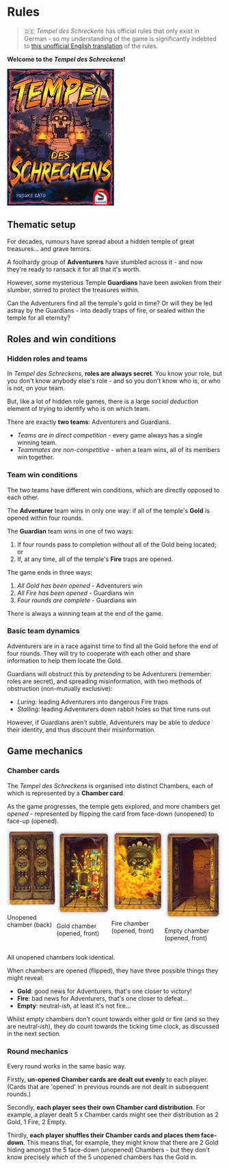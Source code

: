 # Rules

> 🇩🇪 *Tempel des Schreckens* has official rules that only exist in German - so my understanding of the game is significantly indebted to [this unofficial English translation](https://boardgamegeek.com/filepage/139993/tempel-des-schreckens-unofficial-rules-english) of the rules.

**Welcome to the *Tempel des Schreckens*!**

<img alt="Tempel des Schreckens box art" src="./client/public/assets/tds-box.png" width="250" />

## Thematic setup

For decades, rumours have spread about a hidden temple of great treasures... and grave terrors.

A foolhardy group of **Adventurers** have stumbled across it - and now they're ready to ransack it for all that it's worth.

However, some mysterious Temple **Guardians** have been awoken from their slumber, stirred to protect the treasures within.

Can the Adventurers find all the temple's gold in time? Or will they be led astray by the Guardians - into deadly traps of fire, or sealed within the temple for all eternity?

## Roles and win conditions

### Hidden roles and teams

In *Tempel des Schreckens*, **roles are always secret**. You know your role, but you don't know anybody else's role - and so you don't know who is, or who is not, on your team.

But, like a lot of hidden role games, there is a large *social deduction* element of trying to identify who is on which team.

There are exactly **two teams**: Adventurers and Guardians.
- *Teams are in direct competition* - every game always has a single winning team.
- *Teammates are non-competitive* - when a team wins, all of its members win together.

### Team win conditions

The two teams have different win conditions, which are directly opposed to each other.

The **Adventurer** team wins in only one way: if all of the temple's **Gold** is opened within four rounds.

The **Guardian** team wins in one of two ways:
1. If four rounds pass to completion *without* all of the Gold being located; or
2. If, at any time, all of the temple's **Fire** traps are opened.

The game ends in three ways:
1. *All Gold has been opened* - Adventurers win
2. *All Fire has been opened* - Guardians win
3. *Four rounds are complete* - Guardians win

There is always a winning team at the end of the game.

### Basic team dynamics

Adventurers are in a race against time to find all the Gold before the end of four rounds. They will try to cooperate with each other and share information to help them locate the Gold.

Guardians will obstruct this by *pretending* to be Adventurers (remember: roles are secret), and spreading misinformation, with two methods of obstruction (non-mutually exclusive):
- *Luring:* leading Adventurers into dangerous Fire traps
- *Stalling:* leading Adventurers down rabbit holes so that time runs out

However, if Guardians aren't subtle, Adventurers may be able to *deduce* their identity, and thus discount their misinformation.

## Game mechanics

### Chamber cards

The *Tempel des Schreckens* is organised into distinct Chambers, each of which is represented by a **Chamber card**.

As the game progresses, the temple gets explored, and more chambers get *opened* - represented by flipping the card from face-down (unopened) to face-up (opened).

<div style="display: flex; justify-content: space-around;">
  <div style="width: 150">
    <img alt="Tempel des Schreckens - unopened chamber" src="./client/public/assets/tds-chamber.jpeg" width="150" />
    <p>Unopened chamber (back)</p>
  </div>
  <div style="width: 150">
    <img alt="Tempel des Schreckens - gold chamber" src="./client/public/assets/tds-gold.jpeg" width="150" />
    <p>Gold chamber (opened, front)</p>
  </div>
  <div style="width: 150">
    <img alt="Tempel des Schreckens - fire chamber" src="./client/public/assets/tds-fire.jpeg" width="150" />
    <p>Fire chamber (opened, front)</p>
  </div>
  <div style="width: 150">
    <img alt="Tempel des Schreckens - empty chamber" src="./client/public/assets/tds-empty.jpeg" width="150" />
    <p>Empty chamber (opened, front)</p>
  </div>
</div>

All unopened chambers look identical.

When chambers are opened (flipped), they have three possible things they might reveal:
- **Gold**: good news for Adventurers, that's one closer to victory!
- **Fire**: bad news for Adventurers, that's one closer to defeat...
- **Empty**: neutral-*ish*, at least it's not fire...

Whilst empty chambers don't count towards either gold or fire (and so they are neutral-*ish*), they *do* count towards the ticking time clock, as discussed in the next section.

### Round mechanics

Every round works in the same basic way.

Firstly, **un-opened Chamber cards are dealt out evenly** to each player. (Cards that are 'opened' in previous rounds are not dealt in subsequent rounds.)

Secondly, **each player sees their own Chamber card distribution**. For example, a player dealt 5 x Chamber cards might see their distribution as 2 Gold, 1 Fire, 2 Empty.

Thirdly, **each player shuffles their Chamber cards and places them face-down**. This means that, for example, they might know that there are 2 Gold hiding amongst the 5 face-down (unopened) Chambers - but they don't know precisely *which* of the 5 unopened chambers has the Gold in.




